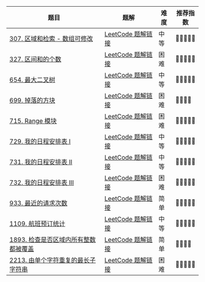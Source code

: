 | 题目                                                         | 题解                                                         | 难度 | 推荐指数 |
| ------------------------------------------------------------ | ------------------------------------------------------------ | ---- | -------- |
| [307. 区域和检索 - 数组可修改](https://leetcode-cn.com/problems/range-sum-query-mutable/) | [LeetCode 题解链接](https://leetcode-cn.com/problems/range-sum-query-mutable/solution/by-ac_oier-zmbn/) | 中等 | 🤩🤩🤩🤩🤩    |
| [327. 区间和的个数](https://leetcode.cn/problems/count-of-range-sum/) | [LeetCode 题解链接](https://leetcode.cn/problems/count-of-range-sum/solution/by-ac_oier-b36o/) | 困难 | 🤩🤩🤩🤩🤩    |
| [654. 最大二叉树](https://leetcode.cn/problems/maximum-binary-tree/) | [LeetCode 题解链接](https://leetcode.cn/problems/maximum-binary-tree/solution/by-ac_oier-s0wc/) | 中等 | 🤩🤩🤩🤩🤩    |
| [699. 掉落的方块](https://leetcode.cn/problems/falling-squares/) | [LeetCode 题解链接](https://leetcode.cn/problems/falling-squares/solution/by-ac_oier-zpf0/) | 困难 | 🤩🤩🤩🤩     |
| [715. Range 模块](https://leetcode.cn/problems/range-module/) | [LeetCode 题解链接](https://leetcode.cn/problems/range-module/solution/by-ac_oier-i4sw/) | 困难 | 🤩🤩🤩🤩🤩    |
| [729. 我的日程安排表 I](https://leetcode.cn/problems/my-calendar-i/) | [LeetCode 题解链接](https://leetcode.cn/problems/my-calendar-i/solution/by-ac_oier-hnjl/) | 中等 | 🤩🤩🤩🤩🤩    |
| [731. 我的日程安排表 II](https://leetcode-cn.com/problems/my-calendar-ii/) | [LeetCode 题解链接](https://leetcode-cn.com/problems/my-calendar-ii/solution/by-ac_oier-okkc/) | 中等 | 🤩🤩🤩🤩🤩    |
| [732. 我的日程安排表 III](https://leetcode-cn.com/problems/my-calendar-iii/) | [LeetCode 题解链接](https://leetcode-cn.com/problems/my-calendar-iii/solution/by-ac_oier-cv31/) | 困难 | 🤩🤩🤩🤩🤩    |
| [933. 最近的请求次数](https://leetcode-cn.com/problems/number-of-recent-calls/) | [LeetCode 题解链接](https://leetcode-cn.com/problems/number-of-recent-calls/solution/by-ac_oier-evqe/) | 简单 | 🤩🤩🤩🤩🤩    |
| [1109. 航班预订统计](https://leetcode-cn.com/problems/corporate-flight-bookings/) | [LeetCode 题解链接](https://leetcode-cn.com/problems/corporate-flight-bookings/solution/gong-shui-san-xie-yi-ti-shuang-jie-chai-fm1ef/) | 中等 | 🤩🤩🤩🤩🤩    |
| [1893. 检查是否区域内所有整数都被覆盖](https://leetcode-cn.com/problems/check-if-all-the-integers-in-a-range-are-covered/) | [LeetCode 题解链接](https://leetcode-cn.com/problems/check-if-all-the-integers-in-a-range-are-covered/solution/gong-shui-san-xie-yi-ti-shuang-jie-mo-ni-j83x/) | 简单 | 🤩🤩🤩🤩     |
| [2213. 由单个字符重复的最长子字符串](https://leetcode-cn.com/problems/longest-substring-of-one-repeating-character/) | [LeetCode 题解链接](https://leetcode-cn.com/problems/longest-substring-of-one-repeating-character/solution/by-ac_oier-0lso/) | 困难 | 🤩🤩🤩🤩🤩    |

